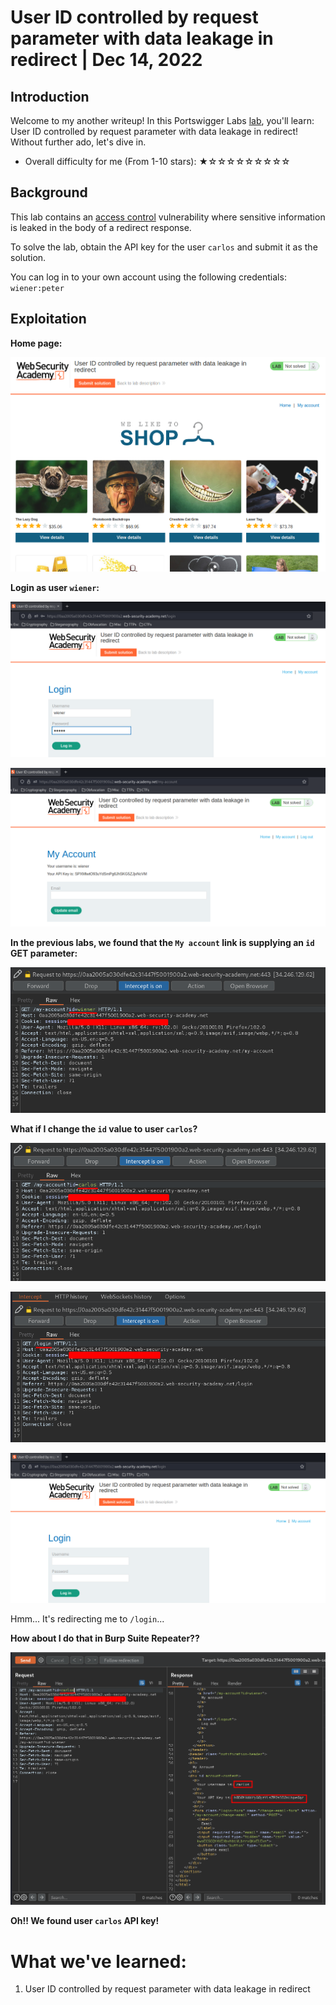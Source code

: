 # User ID controlled by request parameter with data leakage in redirect | Dec 14, 2022

## Introduction

Welcome to my another writeup! In this Portswigger Labs [lab](https://portswigger.net/web-security/access-control/lab-user-id-controlled-by-request-parameter-with-data-leakage-in-redirect), you'll learn: User ID controlled by request parameter with data leakage in redirect! Without further ado, let's dive in.

- Overall difficulty for me (From 1-10 stars): ★☆☆☆☆☆☆☆☆☆

## Background

This lab contains an [access control](https://portswigger.net/web-security/access-control) vulnerability where sensitive information is leaked in the body of a redirect response.

To solve the lab, obtain the API key for the user `carlos` and submit it as the solution.

You can log in to your own account using the following credentials: `wiener:peter`

## Exploitation

**Home page:**

![](https://raw.githubusercontent.com/siunam321/CTF-Writeups/main/Portswigger-Labs/Access-Control/AC-7/images/Pasted%20image%2020221214013220.png)

**Login as user `wiener`:**

![](https://raw.githubusercontent.com/siunam321/CTF-Writeups/main/Portswigger-Labs/Access-Control/AC-7/images/Pasted%20image%2020221214013323.png)

![](https://raw.githubusercontent.com/siunam321/CTF-Writeups/main/Portswigger-Labs/Access-Control/AC-7/images/Pasted%20image%2020221214013353.png)

**In the previous labs, we found that the `My account` link is supplying an `id` GET parameter:**

![](https://raw.githubusercontent.com/siunam321/CTF-Writeups/main/Portswigger-Labs/Access-Control/AC-7/images/Pasted%20image%2020221214013438.png)

**What if I change the `id` value to user `carlos`?**

![](https://raw.githubusercontent.com/siunam321/CTF-Writeups/main/Portswigger-Labs/Access-Control/AC-7/images/Pasted%20image%2020221214013646.png)

![](https://raw.githubusercontent.com/siunam321/CTF-Writeups/main/Portswigger-Labs/Access-Control/AC-7/images/Pasted%20image%2020221214013702.png)

![](https://raw.githubusercontent.com/siunam321/CTF-Writeups/main/Portswigger-Labs/Access-Control/AC-7/images/Pasted%20image%2020221214013712.png)

Hmm... It's redirecting me to `/login`...

**How about I do that in Burp Suite Repeater??**

![](https://raw.githubusercontent.com/siunam321/CTF-Writeups/main/Portswigger-Labs/Access-Control/AC-7/images/Pasted%20image%2020221214013803.png)

**Oh!! We found user `carlos` API key!**

# What we've learned:

1. User ID controlled by request parameter with data leakage in redirect